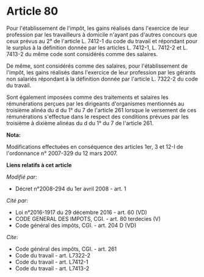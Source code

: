 # Article 80

Pour l'établissement de l'impôt, les gains réalisés dans l'exercice de leur profession par les travailleurs à domicile
n'ayant pas d'autres concours que ceux prévus au 2° de l'article L. 7412-1 du code du travail et répondant pour le surplus à
la définition donnée par les articles L. 7412-1, L. 7412-2 et L. 7413-2 du même code sont considérés comme des salaires. 

De même, sont considérés comme des salaires, pour l'établissement de l'impôt, les gains réalisés dans l'exercice de leur
profession par les gérants non salariés répondant à la définition donnée par l'article L. 7322-2 du code du travail. 

Sont également imposées comme des traitements et salaires les rémunérations perçues par les dirigeants d'organismes
mentionnés au troisième alinéa du d du 1° du 7 de l'article 261 lorsque le versement de ces rémunérations s'effectue dans le
respect des conditions prévues par les troisième à dixième alinéas du d du 1° du 7 de l'article 261.

**Nota:**

Modifications effectuées en conséquence des articles 1er, 3 et 12-I de l'ordonnance n° 2007-329 du 12 mars 2007.

**Liens relatifs à cet article**

_Modifié par_:

  - Décret n°2008-294 du 1er avril 2008 - art. 1

_Cité par_:

  - Loi n°2016-1917 du 29 décembre 2016 - art. 60 (VD)
  - CODE GENERAL DES IMPOTS, CGI. - art. 80 terdecies (V)
  - Code général des impôts, CGI. - art. 204 D (VD)

_Cite_:

  - Code général des impôts, CGI. - art. 261
  - Code du travail - art. L7322-2
  - Code du travail - art. L7412-1
  - Code du travail - art. L7413-2
